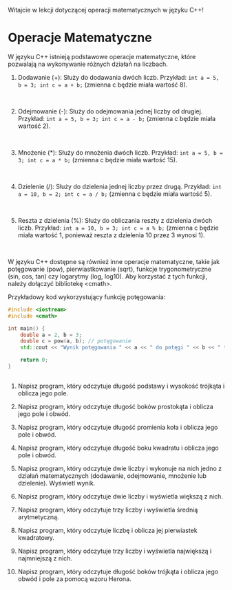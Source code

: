 Witajcie w lekcji dotyczącej operacji matematycznych w języku C++!
<h1>Operacje Matematyczne</h1>
W języku C++ istnieją podstawowe operacje matematyczne, które pozwalają na wykonywanie różnych działań na liczbach.

1. Dodawanie (+): Służy do dodawania dwóch liczb. 
 Przykład: `int a = 5, b = 3; int c = a + b;` 
 (zmienna c będzie miała wartość 8).
<br>

2. Odejmowanie (-): Służy do odejmowania jednej liczby od drugiej. 
   Przykład: `int a = 5, b = 3; int c = a - b;` 
   (zmienna c będzie miała wartość 2).
<br>

3. Mnożenie (*): Służy do mnożenia dwóch liczb. 
   Przykład: `int a = 5, b = 3; int c = a * b;` 
   (zmienna c będzie miała wartość 15).
<br>

4. Dzielenie (/): Służy do dzielenia jednej liczby przez drugą. 
   Przykład: `int a = 10, b = 2; int c = a / b;` 
(zmienna c będzie miała wartość 5).
<br>

5. Reszta z dzielenia (%): Służy do obliczania reszty z dzielenia dwóch liczb. 
   Przykład: `int a = 10, b = 3; int c = a % b;` 
    (zmienna c będzie miała wartość 1, ponieważ reszta z dzielenia 10 przez 3 wynosi 1).
<br>

W języku C++ dostępne są również inne operacje matematyczne, takie jak potęgowanie (pow), pierwiastkowanie (sqrt), funkcje trygonometryczne (sin, cos, tan) czy logarytmy (log, log10). Aby korzystać z tych funkcji, należy dołączyć bibliotekę \<cmath>.
<br>

Przykładowy kod wykorzystujący funkcję potęgowania:
```cpp
#include <iostream>
#include <cmath>

int main() {
    double a = 2, b = 3;
    double c = pow(a, b); // potęgowanie
    std::cout << "Wynik potęgowania " << a << " do potęgi " << b << " to " << c << std::endl;

    return 0;
}
```

<h2></h2>

1) Napisz program, który odczytuje długość podstawy i wysokość trójkąta i oblicza jego pole.

2) Napisz program, który odczytuje długość boków prostokąta i oblicza jego pole i obwód.

3) Napisz program, który odczytuje długość promienia koła i oblicza jego pole i obwód.

4) Napisz program, który odczytuje długość boku kwadratu i oblicza jego pole i obwód.

5) Napisz program, który odczytuje dwie liczby i wykonuje na nich jedno z działań matematycznych (dodawanie, odejmowanie, mnożenie lub dzielenie). Wyświetl wynik.

6) Napisz program, który odczytuje dwie liczby i wyświetla większą z nich.

7) Napisz program, który odczytuje trzy liczby i wyświetla średnią arytmetyczną.

8) Napisz program, który odczytuje liczbę i oblicza jej pierwiastek kwadratowy.

9) Napisz program, który odczytuje trzy liczby i wyświetla największą i najmniejszą z nich.

10) Napisz program, który odczytuje długość boków trójkąta i oblicza jego obwód i pole za pomocą wzoru Herona.
